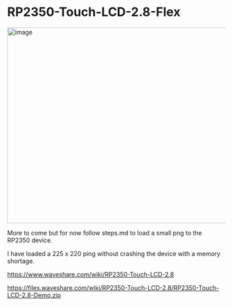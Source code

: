 # RP2350-Touch-LCD-2.8-Flex

<img width="565" height="452" alt="image" src="https://github.com/user-attachments/assets/b411a80c-ba8d-4323-874d-568f74e7e0a9" />


More to come but for now follow steps.md to load a small png to the RP2350 device.

I have loaded a  225 x 220 ping without crashing the device with a memory shortage. 

https://www.waveshare.com/wiki/RP2350-Touch-LCD-2.8

https://files.waveshare.com/wiki/RP2350-Touch-LCD-2.8/RP2350-Touch-LCD-2.8-Demo.zip


